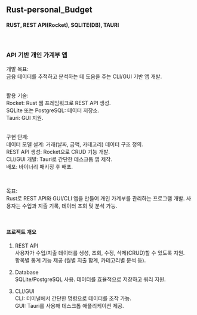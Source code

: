 ## Rust-personal_Budget
#### RUST, REST API(Rocket), SQLITE(DB), TAURI
<br>

### API 기반 개인 가계부 앱
개발 목표:<br>
금융 데이터를 추적하고 분석하는 데 도움을 주는 CLI/GUI 기반 앱 개발. <br><br>

활용 기술:<br>
Rocket: Rust 웹 프레임워크로 REST API 생성.<br>
SQLite 또는 PostgreSQL: 데이터 저장소.<br>
Tauri: GUI 지원. <br><br>

구현 단계:<br>
데이터 모델 설계: 거래(날짜, 금액, 카테고리) 데이터 구조 정의.<br>
REST API 생성: Rocket으로 CRUD 기능 개발.<br>
CLI/GUI 개발: Tauri로 간단한 데스크톱 앱 제작.<br>
배포: 바이너리 패키징 후 배포.<br>

<br>

목표:<br>
Rust로 REST API와 GUI/CLI 앱을 만들어 개인 가계부를 관리하는 프로그램 개발. 사용자는 수입과 지출 기록, 데이터 조회 및 분석 가능.<br>

<br>

#### 프로젝트 개요
1. REST API<br>
사용자가 수입/지출 데이터를 생성, 조회, 수정, 삭제(CRUD)할 수 있도록 지원.<br>
항목별 통계 기능 제공 (월별 지출 합계, 카테고리별 분석 등).<br>

2. Database<br>
SQLite/PostgreSQL 사용. 데이터를 효율적으로 저장하고 쿼리 지원.<br>

3. CLI/GUI<br>
CLI: 터미널에서 간단한 명령으로 데이터를 조작 가능.<br>
GUI: Tauri를 사용해 데스크톱 애플리케이션 제공.<br>
